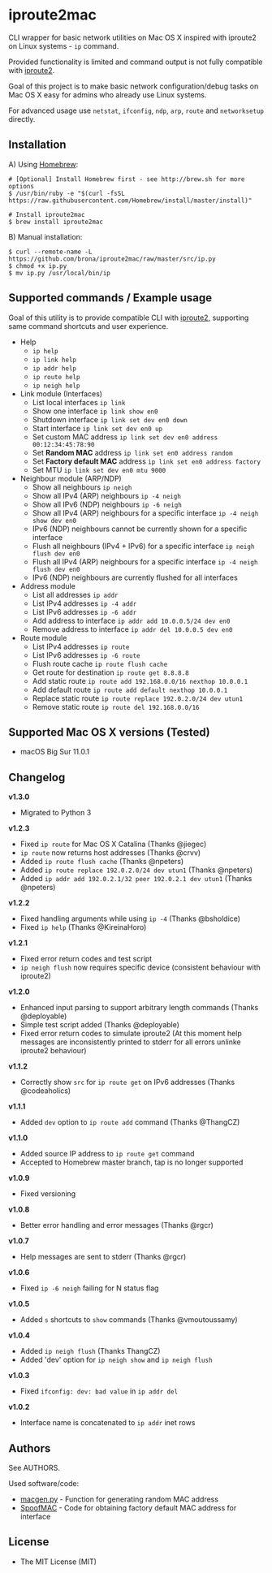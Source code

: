 iproute2mac
===========

CLI wrapper for basic network utilities on Mac OS X inspired with iproute2 on Linux systems - `ip` command.

Provided functionality is limited and command output is not fully compatible with [iproute2](http://www.policyrouting.org/iproute2.doc.html).

Goal of this project is to make basic network configuration/debug tasks on Mac OS X easy for admins who already use Linux systems.

For advanced usage use `netstat`, `ifconfig`, `ndp`, `arp`, `route` and `networksetup` directly.

## Installation

A) Using [Homebrew](http://brew.sh):

    # [Optional] Install Homebrew first - see http://brew.sh for more options
    $ /usr/bin/ruby -e "$(curl -fsSL https://raw.githubusercontent.com/Homebrew/install/master/install)"

    # Install iproute2mac
    $ brew install iproute2mac

B) Manual installation:

    $ curl --remote-name -L https://github.com/brona/iproute2mac/raw/master/src/ip.py
    $ chmod +x ip.py
    $ mv ip.py /usr/local/bin/ip


## Supported commands / Example usage

Goal of this utility is to provide compatible CLI with [iproute2](http://www.policyrouting.org/iproute2.doc.html), supporting same command shortcuts and user experience.

* Help
  * `ip help`
  * `ip link help`
  * `ip addr help`
  * `ip route help`
  * `ip neigh help`
* Link module (Interfaces)
  * List local interfaces `ip link`
  * Show one interface `ip link show en0`
  * Shutdown interface `ip link set dev en0 down`
  * Start interface `ip link set dev en0 up`
  * Set custom MAC address `ip link set dev en0 address 00:12:34:45:78:90`
  * Set **Random MAC** address `ip link set en0 address random`
  * Set **Factory default MAC** address `ip link set en0 address factory`
  * Set MTU `ip link set dev en0 mtu 9000`
* Neighbour module (ARP/NDP)
  * Show all neighbours `ip neigh`
  * Show all IPv4 (ARP) neighbours `ip -4 neigh`
  * Show all IPv6 (NDP) neighbours `ip -6 neigh`
  * Show all IPv4 (ARP) neighbours for a specific interface `ip -4 neigh show dev en0`
  * IPv6 (NDP) neighbours cannot be currently shown for a specific interface
  * Flush all neighbours (IPv4 + IPv6) for a specific interface `ip neigh flush dev en0`
  * Flush all IPv4 (ARP) neighbours for a specific interface `ip -4 neigh flush dev en0`
  * IPv6 (NDP) neighbours are currently flushed for all interfaces
* Address module
  * List all addresses `ip addr`
  * List IPv4 addresses `ip -4 addr`
  * List IPv6 addresses `ip -6 addr`
  * Add address to interface `ip addr add 10.0.0.5/24 dev en0`
  * Remove address to interface `ip addr del 10.0.0.5 dev en0`
* Route module
  * List IPv4 addresses `ip route`
  * List IPv6 addresses `ip -6 route`
  * Flush route cache `ip route flush cache`
  * Get route for destination `ip route get 8.8.8.8`
  * Add static route `ip route add 192.168.0.0/16 nexthop 10.0.0.1`
  * Add default route `ip route add default nexthop 10.0.0.1`
  * Replace static route `ip route replace 192.0.2.0/24 dev utun1`
  * Remove static route `ip route del 192.168.0.0/16`

## Supported Mac OS X versions (Tested)

* macOS Big Sur 11.0.1

## Changelog

**v1.3.0**
* Migrated to Python 3

**v1.2.3**
* Fixed `ip route` for Mac OS X Catalina (Thanks @jiegec)
* `ip route` now returns host addresses (Thanks @crvv)
* Added `ip route flush cache` (Thanks @npeters)
* Added `ip route replace 192.0.2.0/24 dev utun1` (Thanks @npeters)
* Added `ip addr add 192.0.2.1/32 peer 192.0.2.1 dev utun1` (Thanks @npeters)

**v1.2.2**
* Fixed handling arguments while using `ip -4` (Thanks @bsholdice)
* Fixed `ip help` (Thanks @KireinaHoro)

**v1.2.1**
* Fixed error return codes and test script
* `ip neigh flush` now requires specific device (consistent behaviour with iproute2)

**v1.2.0**
* Enhanced input parsing to support arbitrary length commands (Thanks @deployable)
* Simple test script added (Thanks @deployable)
* Fixed error return codes to simulate iproute2 (At this moment help messages are inconsistently printed to stderr for all errors unlinke iproute2 behaviour)

**v1.1.2**
* Correctly show `src` for `ip route get` on IPv6 addresses (Thanks @codeaholics)

**v1.1.1**
* Added `dev` option to `ip route add` command (Thanks @ThangCZ)

**v1.1.0**
* Added source IP address to `ip route get` command
* Accepted to Homebrew master branch, tap is no longer supported

**v1.0.9**
* Fixed versioning

**v1.0.8**
* Better error handling and error messages (Thanks @rgcr)

**v1.0.7**
* Help messages are sent to stderr (Thanks @rgcr)

**v1.0.6**
* Fixed `ip -6 neigh` failing for N status flag

**v1.0.5**
* Added `s` shortcuts to `show` commands (Thanks @vmoutoussamy)

**v1.0.4**
* Added `ip neigh flush` (Thanks ThangCZ)
* Added 'dev' option for `ip neigh show` and `ip neigh flush`

**v1.0.3**
* Fixed `ifconfig: dev: bad value` in `ip addr del`

**v1.0.2**
* Interface name is concatenated to `ip addr` inet rows

## Authors

See AUTHORS.

Used software/code:

* [macgen.py](http://www.linux-kvm.com/sites/default/files/macgen.py) - Function for generating random MAC address
* [SpoofMAC](https://github.com/feross/SpoofMAC) - Code for obtaining factory default MAC address for interface

## License

* The MIT License (MIT)
